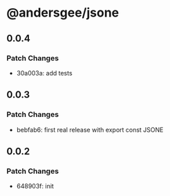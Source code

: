 # @andersgee/jsone

## 0.0.4

### Patch Changes

- 30a003a: add tests

## 0.0.3

### Patch Changes

- bebfab6: first real release with export const JSONE

## 0.0.2

### Patch Changes

- 648903f: init
